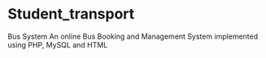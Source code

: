 # Student_transport
Bus System
An online Bus Booking and Management System implemented using PHP, MySQL and HTML
